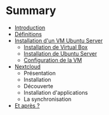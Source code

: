 # Summary

* [Introduction](README.md)
* [Définitions](pages/definitions/definitions.md)
* [Installation d'un VM Ubuntu Server](pages/ubuntu/installation.md)
   * [Installation de Virtual Box](pages/ubuntu/installation_de_virtual_box.md)
   * [Installation de Ubuntu Server](pages/ubuntu/installation_de_ubuntu_server.md)
   * [Configuration de la VM](pages/ubuntu/configuration_de_la_vm.md)
* [Nextcloud](pages/nextcloud/installation.md)
   * Présentation
   * Installation
   * Découverte
   * Installation d'applications
   * La synchronisation
* [Et après ?](pages/et_apres.md)

